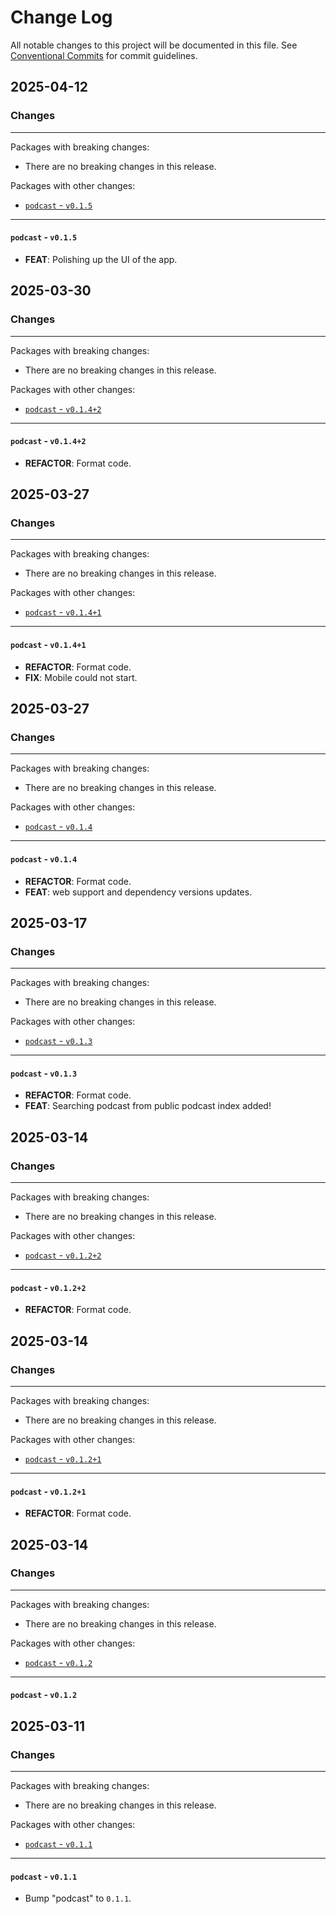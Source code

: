 # Change Log

All notable changes to this project will be documented in this file.
See [Conventional Commits](https://conventionalcommits.org) for commit guidelines.

## 2025-04-12

### Changes

---

Packages with breaking changes:

 - There are no breaking changes in this release.

Packages with other changes:

 - [`podcast` - `v0.1.5`](#podcast---v015)

---

#### `podcast` - `v0.1.5`

 - **FEAT**: Polishing up the UI of the app.


## 2025-03-30

### Changes

---

Packages with breaking changes:

 - There are no breaking changes in this release.

Packages with other changes:

 - [`podcast` - `v0.1.4+2`](#podcast---v0142)

---

#### `podcast` - `v0.1.4+2`

 - **REFACTOR**: Format code.


## 2025-03-27

### Changes

---

Packages with breaking changes:

 - There are no breaking changes in this release.

Packages with other changes:

 - [`podcast` - `v0.1.4+1`](#podcast---v0141)

---

#### `podcast` - `v0.1.4+1`

 - **REFACTOR**: Format code.
 - **FIX**: Mobile could not start.


## 2025-03-27

### Changes

---

Packages with breaking changes:

 - There are no breaking changes in this release.

Packages with other changes:

 - [`podcast` - `v0.1.4`](#podcast---v014)

---

#### `podcast` - `v0.1.4`

 - **REFACTOR**: Format code.
 - **FEAT**: web support and dependency versions updates.


## 2025-03-17

### Changes

---

Packages with breaking changes:

 - There are no breaking changes in this release.

Packages with other changes:

 - [`podcast` - `v0.1.3`](#podcast---v013)

---

#### `podcast` - `v0.1.3`

 - **REFACTOR**: Format code.
 - **FEAT**: Searching podcast from public podcast index added!


## 2025-03-14

### Changes

---

Packages with breaking changes:

 - There are no breaking changes in this release.

Packages with other changes:

 - [`podcast` - `v0.1.2+2`](#podcast---v0122)

---

#### `podcast` - `v0.1.2+2`

 - **REFACTOR**: Format code.


## 2025-03-14

### Changes

---

Packages with breaking changes:

 - There are no breaking changes in this release.

Packages with other changes:

 - [`podcast` - `v0.1.2+1`](#podcast---v0121)

---

#### `podcast` - `v0.1.2+1`

 - **REFACTOR**: Format code.


## 2025-03-14

### Changes

---

Packages with breaking changes:

 - There are no breaking changes in this release.

Packages with other changes:

 - [`podcast` - `v0.1.2`](#podcast---v012)

---

#### `podcast` - `v0.1.2`


## 2025-03-11

### Changes

---

Packages with breaking changes:

 - There are no breaking changes in this release.

Packages with other changes:

 - [`podcast` - `v0.1.1`](#podcast---v011)

---

#### `podcast` - `v0.1.1`

 - Bump "podcast" to `0.1.1`.

